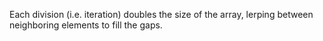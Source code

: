 Each division (i.e. iteration) doubles the size of the array, lerping between neighboring elements to fill the gaps.